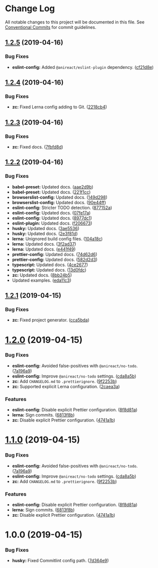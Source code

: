 # Change Log

All notable changes to this project will be documented in this file.
See [Conventional Commits](https://conventionalcommits.org) for commit guidelines.

## [1.2.5](https://github.com/anireact/zc/compare/v1.2.4...v1.2.5) (2019-04-16)


### Bug Fixes

* **eslint-config:** Added `@anireact/eslint-plugin` dependency. ([cf21d8e](https://github.com/anireact/zc/commit/cf21d8e))





## [1.2.4](https://github.com/anireact/zc/compare/v1.2.3...v1.2.4) (2019-04-16)


### Bug Fixes

* **zc:** Fixed Lerna config adding to Git. ([2218cb4](https://github.com/anireact/zc/commit/2218cb4))





## [1.2.3](https://github.com/anireact/zc/compare/v1.2.2...v1.2.3) (2019-04-16)


### Bug Fixes

* **zc:** Fixed docs. ([7fbfd8d](https://github.com/anireact/zc/commit/7fbfd8d))





## [1.2.2](https://github.com/anireact/zc/compare/v1.2.1...v1.2.2) (2019-04-16)


### Bug Fixes

* **babel-preset:** Updated docs. ([aae2d9b](https://github.com/anireact/zc/commit/aae2d9b))
* **babel-preset:** Updated docs. ([221f1cc](https://github.com/anireact/zc/commit/221f1cc))
* **browserslist-config:** Updated docs. ([149d298](https://github.com/anireact/zc/commit/149d298))
* **browserslist-config:** Updated docs. ([90e44ff](https://github.com/anireact/zc/commit/90e44ff))
* **eslint-config:** Stricter TODO detection. ([877152a](https://github.com/anireact/zc/commit/877152a))
* **eslint-config:** Updated docs. ([07fe17a](https://github.com/anireact/zc/commit/07fe17a))
* **eslint-config:** Updated docs. ([8977dc1](https://github.com/anireact/zc/commit/8977dc1))
* **eslint-plugin:** Updated docs. ([f206673](https://github.com/anireact/zc/commit/f206673))
* **husky:** Updated docs. ([3ae5536](https://github.com/anireact/zc/commit/3ae5536))
* **husky:** Updated docs. ([2e3f81d](https://github.com/anireact/zc/commit/2e3f81d))
* **lerna:** Unignored build config files. ([104a18c](https://github.com/anireact/zc/commit/104a18c))
* **lerna:** Updated docs. ([3f2ad37](https://github.com/anireact/zc/commit/3f2ad37))
* **lerna:** Updated docs. ([e441f49](https://github.com/anireact/zc/commit/e441f49))
* **prettier-config:** Updated docs. ([74d62d6](https://github.com/anireact/zc/commit/74d62d6))
* **prettier-config:** Updated docs. ([582d2d3](https://github.com/anireact/zc/commit/582d2d3))
* **typescript:** Updated docs. ([4ce2677](https://github.com/anireact/zc/commit/4ce2677))
* **typescript:** Updated docs. ([13d0fdc](https://github.com/anireact/zc/commit/13d0fdc))
* **zc:** Updated docs. ([8bb24b5](https://github.com/anireact/zc/commit/8bb24b5))
* Updated examples. ([eda11c3](https://github.com/anireact/zc/commit/eda11c3))





## [1.2.1](https://github.com/anireact/zc/compare/v1.2.0...v1.2.1) (2019-04-15)


### Bug Fixes

* **zc:** Fixed project generator. ([cca5bda](https://github.com/anireact/zc/commit/cca5bda))





# [1.2.0](https://github.com/anireact/zc/compare/v1.0.0...v1.2.0) (2019-04-15)


### Bug Fixes

* **eslint-config:** Avoided false-positives with `@anireact/no-todo`. ([7a196a9](https://github.com/anireact/zc/commit/7a196a9))
* **eslint-config:** Improve `@anireact/no-todo` settings. ([cda8a5b](https://github.com/anireact/zc/commit/cda8a5b))
* **zc:** Add `CHANGELOG.md` to `.prettierignore`. ([9f2253b](https://github.com/anireact/zc/commit/9f2253b))
* **zc:** Supported explicit Lerna configuration. ([2caea3a](https://github.com/anireact/zc/commit/2caea3a))


### Features

* **eslint-config:** Disable explicit Prettier configuration. ([8f8d81a](https://github.com/anireact/zc/commit/8f8d81a))
* **lerna:** Sign commits. ([6813f8b](https://github.com/anireact/zc/commit/6813f8b))
* **zc:** Disable explicit Prettier configuration. ([4741a1b](https://github.com/anireact/zc/commit/4741a1b))





# [1.1.0](https://github.com/anireact/zc/compare/v1.0.0...v1.1.0) (2019-04-15)


### Bug Fixes

* **eslint-config:** Avoided false-positives with `@anireact/no-todo`. ([7a196a9](https://github.com/anireact/zc/commit/7a196a9))
* **eslint-config:** Improve `@anireact/no-todo` settings. ([cda8a5b](https://github.com/anireact/zc/commit/cda8a5b))
* **zc:** Add `CHANGELOG.md` to `.prettierignore`. ([9f2253b](https://github.com/anireact/zc/commit/9f2253b))


### Features

* **eslint-config:** Disable explicit Prettier configuration. ([8f8d81a](https://github.com/anireact/zc/commit/8f8d81a))
* **lerna:** Sign commits. ([6813f8b](https://github.com/anireact/zc/commit/6813f8b))
* **zc:** Disable explicit Prettier configuration. ([4741a1b](https://github.com/anireact/zc/commit/4741a1b))





# 1.0.0 (2019-04-15)


### Bug Fixes

* **husky:** Fixed Commitlint config path. ([7d364e9](https://github.com/anireact/zc/commit/7d364e9))
